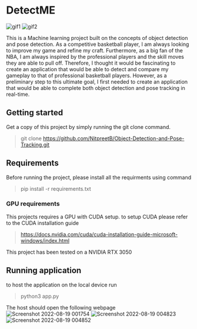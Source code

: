 # DetectME

![gif1](https://user-images.githubusercontent.com/65519637/183447585-91dc28d1-0ab0-4f5b-96a4-c3c44b424905.gif)
![gif2](https://user-images.githubusercontent.com/65519637/183451460-1ccea3e2-9b78-4db7-9cf9-ec1479d6a50e.gif)

This is a Machine learning project built on the concepts of object detection and pose detection. As a competitive basketball player, I am always looking to improve my game and refine my craft. Furthermore, as a big fan of the NBA, I am always inspired by the professional players and the skill moves they are able to pull off. Therefore, I thought it would be fascinating to create an application that would be able to detect and compare my gameplay to that of professional basketball players. However, as a preliminary step to this ultimate goal, I first needed to create an application that would be able to complete both object detection and pose tracking in real-time.

## Getting started
Get a copy of this project by simply running the git clone command.
> git clone https://github.com/NitpreetB/Object-Detection-and-Pose-Tracking.git

## Requirements

Before running the project, please install all the requirments using command 
> pip install -r requirements.txt

### GPU requirements 
This projects requires a GPU with CUDA setup. to setup CUDA please refer to the CUDA installation guide
>https://docs.nvidia.com/cuda/cuda-installation-guide-microsoft-windows/index.html

This project has been tested on a NVIDIA RTX 3050

## Running application

to host the application on the local device run 
>python3 app.py

The host should open the following webpage
![Screenshot 2022-08-19 001754](https://user-images.githubusercontent.com/65519637/189798849-9ab6aa1b-a0bd-4214-9fd2-dbb77836b81f.jpg)
![Screenshot 2022-08-19 004823](https://user-images.githubusercontent.com/65519637/189798950-ea717d35-3571-4352-a6a3-d84885b83a46.jpg)
![Screenshot 2022-08-19 004852](https://user-images.githubusercontent.com/65519637/189799357-6aa5d342-95ac-482c-9c7e-ea225c3bc667.jpg)
